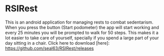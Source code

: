 # RSIRest

This is an android application for managing rests to combat sedentarism. When you press the button (Start podometer) the app will start working and every 25 minutes you will be prompted to walk for 50 steps. This makes it a lot easier to take care of yourself, specially if you spend a large part of your day sitting in a chair. 
Click here to download [here]: https://github.com/seal63/RSIRest/releases
 
